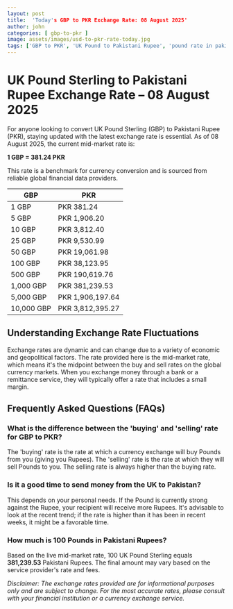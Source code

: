 ```yaml
---
layout: post
title:  'Today's GBP to PKR Exchange Rate: 08 August 2025'
author: john
categories: [ gbp-to-pkr ]
image: assets/images/usd-to-pkr-rate-today.jpg
tags: ['GBP to PKR', 'UK Pound to Pakistani Rupee', 'pound rate in pakistan', 'great britain pound to pkr', 'uk to pakistan money transfer']
---
```


# UK Pound Sterling to Pakistani Rupee Exchange Rate – 08 August 2025

For anyone looking to convert UK Pound Sterling (GBP) to Pakistani Rupee (PKR), staying updated with the latest exchange rate is essential. As of 08 August 2025, the current mid-market rate is:

**1 GBP = 381.24 PKR**

This rate is a benchmark for currency conversion and is sourced from reliable global financial data providers.

| GBP | PKR |
| --- | --- |
| 1 GBP | PKR 381.24 |
| 5 GBP | PKR 1,906.20 |
| 10 GBP | PKR 3,812.40 |
| 25 GBP | PKR 9,530.99 |
| 50 GBP | PKR 19,061.98 |
| 100 GBP | PKR 38,123.95 |
| 500 GBP | PKR 190,619.76 |
| 1,000 GBP | PKR 381,239.53 |
| 5,000 GBP | PKR 1,906,197.64 |
| 10,000 GBP | PKR 3,812,395.27 |


## Understanding Exchange Rate Fluctuations

Exchange rates are dynamic and can change due to a variety of economic and geopolitical factors. The rate provided here is the mid-market rate, which means it's the midpoint between the buy and sell rates on the global currency markets. When you exchange money through a bank or a remittance service, they will typically offer a rate that includes a small margin.

## Frequently Asked Questions (FAQs)

### What is the difference between the 'buying' and 'selling' rate for GBP to PKR?

The 'buying' rate is the rate at which a currency exchange will buy Pounds from you (giving you Rupees). The 'selling' rate is the rate at which they will sell Pounds to you. The selling rate is always higher than the buying rate.

### Is it a good time to send money from the UK to Pakistan?

This depends on your personal needs. If the Pound is currently strong against the Rupee, your recipient will receive more Rupees. It's advisable to look at the recent trend; if the rate is higher than it has been in recent weeks, it might be a favorable time.

### How much is 100 Pounds in Pakistani Rupees?

Based on the live mid-market rate, 100 UK Pound Sterling equals **381,239.53** Pakistani Rupees. The final amount may vary based on the service provider's rate and fees.



*Disclaimer: The exchange rates provided are for informational purposes only and are subject to change. For the most accurate rates, please consult with your financial institution or a currency exchange service.*
